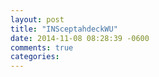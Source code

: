 ```yaml
---
layout: post
title: "INSceptahdeckWU"
date: 2014-11-08 08:28:39 -0600
comments: true
categories: 
---
```

